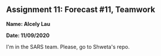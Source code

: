 ## Assignment 11: Forecast #11, Teamwork
**Name: Alcely Lau**

**Date: 11/09/2020**

I'm in the SARS team. Please, go to Shweta's repo.
